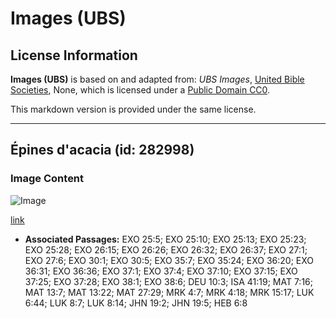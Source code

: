 # Images (UBS)

## License Information

**Images (UBS)** is based on and adapted from: _UBS Images_, [United Bible Societies](https://unitedbiblesocieties.org/), None, which is licensed under a [Public Domain CC0](https://creativecommons.org/public-domain/cc0/).

This markdown version is provided under the same license.



--------------------------------

## Épines d'acacia (id: 282998)

### Image Content

![Image](https://cdn.aquifer.bible/aquifer-content/resources/Media/WEB-0003_acaciathorns.jpg)

[link](https://cdn.aquifer.bible/aquifer-content/resources/Media/WEB-0003_acaciathorns.jpg)

* **Associated Passages:** EXO 25:5; EXO 25:10; EXO 25:13; EXO 25:23; EXO 25:28; EXO 26:15; EXO 26:26; EXO 26:32; EXO 26:37; EXO 27:1; EXO 27:6; EXO 30:1; EXO 30:5; EXO 35:7; EXO 35:24; EXO 36:20; EXO 36:31; EXO 36:36; EXO 37:1; EXO 37:4; EXO 37:10; EXO 37:15; EXO 37:25; EXO 37:28; EXO 38:1; EXO 38:6; DEU 10:3; ISA 41:19; MAT 7:16; MAT 13:7; MAT 13:22; MAT 27:29; MRK 4:7; MRK 4:18; MRK 15:17; LUK 6:44; LUK 8:7; LUK 8:14; JHN 19:2; JHN 19:5; HEB 6:8

